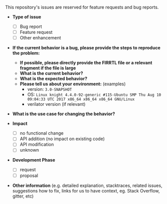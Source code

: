 This repository's issues are reserved for feature requests and bug reports.

* **Type of issue**
  - [ ] Bug report
  - [ ] Feature request
  - [ ] Other enhancement

* **If the current behavior is a bug, please provide the steps to reproduce the problem:**
  * **If possible, please directly provide the FIRRTL file or a relevant fragment if the file is large**
  * **What is the current behavior?**
  * **What is the expected behavior?**
  * **Please tell us about your environment:**
    (examples)
    - version: `3.0-SNAPSHOT`
    - OS: `Linux knight 4.4.0-92-generic #115-Ubuntu SMP Thu Aug 10 09:04:33 UTC 2017 x86_64 x86_64 x86_64 GNU/Linux`
    - verilator version (if relevant)

* **What is the use case for changing the behavior?**

* **Impact**
  - [ ] no functional change
  - [ ] API addition (no impact on existing code)
  - [ ] API modification
  - [ ] unknown

* **Development Phase**
  - [ ] request
  - [ ] proposal

* **Other information** (e.g. detailed explanation, stacktraces, related issues, suggestions how to fix, links for us to have context, eg. Stack Overflow, gitter, etc)
